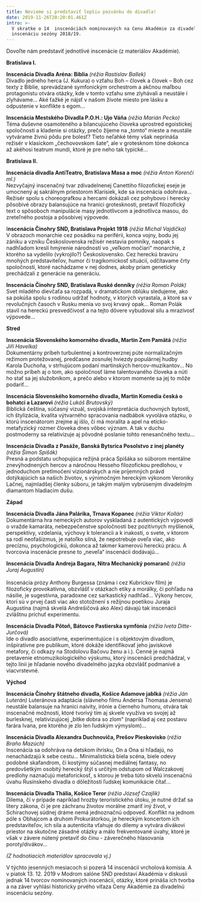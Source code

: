 ```yaml
---
title: Nevieme si predstaviť lepšiu pozvánku do divadla!
date: 2019-11-26T20:20:01.461Z
intro: >-
  V skratke o 14  inscenáciách nominovaných na Cenu Akadémie za divadelnú
  inscenáciu sezóny 2018/19.
---
```

Dovoľte nám predstaviť jednotlivé inscenácie (z materiálov Akadémie).

**Bratislava I.**

**Inscenácia Divadla Aréna: Biblia** _(réžia Rastislav Ballek)_ \
Divadlo jedného herca (J. Kukura) o vzťahu Boh – človek a človek – Boh cez texty z Biblie, sprevádzané symfonickým orchestrom a akčnou maľbou protagonistu otvára otázky, kde v tomto vzťahu sme zlyhávali a neustále i zlyhávame... Aké ťažké je nájsť v našom živote  miesto pre lásku a odpustenie v konflikte s egom... 

**Inscenácia Mestského Divadla P.O.H.: Ujo Váňa** _(réžia Marián Pecko)_\
Téma duševne osamoteného a bilancujúceho človeka uprostred egoistickej spoločnosti a kladenie si otázky, prečo žijeme na „tomto“ mieste a neustále vytvárame živnú pôdu pre bolesť? Tieto neľahké témy však neprináša režisér v klasickom „čechovovskom šate“, ale v grotesknom tóne dokonca až akéhosi teatrum mundi, ktoré je pre neho tak typické...  

**Bratislava II.**

**Inscenácia divadla AntiTeatro, Bratislava Masa a moc** _(réžia Anton Korenči ml.)_\
Nezvyčajný inscenačný tvar zdivadelnenej Canettiho filozofickej eseje je umocnený aj sakrálnym priestorom Klarisiek, kde sa inscenácia odohráva... Režisér spolu s choreografkou a hercami dokázali cez pohybovo i herecky pôsobivé obrazy balansujúce na hranici grotesknosti, pretaviť filozofický text o spôsoboch manipulácie masy jednotlivcom a jednotlivca masou, do zreteľného postoja a pôsobivej výpovede.

I**nscenácia Činohry SND, Bratislava Projekt 1918** _(réžia Michal Vajdička)_ \
V obrazoch monarchie cez posádku na periférii, konca vojny, bodu jej zániku a vzniku Československa režisér nestavia pomníky, naopak s nadhľadom kreslí hmýrenie národností vo „veľkom močiari“ monarchie, z ktorého sa vydelilo (vykrojilo?) Československo. Cez hereckú bravúru mnohých predstaviteľov, humor či tragikomickosť situácií, odčítavame črty spoločnosti, ktoré nachádzame v nej dodnes, akoby priam geneticky prechádzali z generácie na generáciu. 

**Inscenácia Činohry SND, Bratislava Ruské denníky** _(réžia Roman Polák)_ \
Svet mladého dievčaťa sa rozpadá, v dramatickom oblúku sledujeme, ako sa pokúša spolu s rodinou udržať hodnoty, v ktorých vyrastala, a ktoré sa v revolučných časoch v Rusku menia vo svoj krvavý opak... Roman Polák stavil na hereckú presvedčivosť a na tejto dôvere vybudoval silu a mrazivosť výpovede...

**Stred**

**Inscenácia Slovenského komorného divadla, Martin Zem Pamätá** _(réžia Jiří Havelka)_\
Dokumentárny príbeh turbulentnej a kontroverznej púte normalizačným režimom protežovanej, predčasne zosnulej hviezdy populárnej hudby Karola Duchoňa, v strhujúcom podaní martinských hercov-muzikantov... No možno príbeh aj o tom, ako spoločnosť láme talentovaného človeka a núti ho stať sa jej služobníkom, a prečo alebo v ktorom momente sa jej to môže podariť... 

**Inscenácia Slovenského komorného divadla, Martin Komedia česká o bohatci a Lazarovi** _(réžia Lukáš Brutovský)_ \
Biblická čeština, súčasný vizuál, svojská interpretácia duchovných bytostí, ich štylizácia, kvalita výtvarného spracovania nadbábok  vyvoláva otázku, o ktorú inscenátorom zrejme aj išlo, či má moralita a apel na eticko-metafyzický rozmer človeka dnes vôbec význam. A tak v duchu postmoderny sa relativizuje aj pôvodné poslanie tohto renesančného textu... 

**Inscenácia Divadla z Pasáže, Banská Bytsrica Posolstvo z inej planéty** _(réžia Šimon Spišák)_\
Presná a podstatu uchopujúca režijná práca Spišáka so súborom mentálne znevýhodnených hercov a náročnou Hesseho filozofickou predlohou, v jednoduchom pretlmočení vizionárskych a nie príjemných právd dotýkajúcich sa našich životov, s výnimočným hereckým výkonom Veroniky Lačnej, najmladšej členky súboru, je takým malým vybrúseným divadelným diamantom hladiacim dušu.

**Západ**

**Inscenácia Divadla Jána Palárika, Trnava Kopanec** _(réžia Viktor Kollár)_\
Dokumentárna hra nemeckých autorov vyskladaná z autentických výpovedí o vražde kamaráta, nebezpečenstve spoločnosti bez pozitívnych myšlienok, perspektívy, vzdelania, výchovy k tolerancii a k inakosti, o svete, v ktorom sa rodí neofašizmus, je natoľko silná, že nepotrebuje oveľa viac, ako precíznu, psychologickú, dokonca až takmer kamerovú hereckú prácu. A tvorcovia inscenácie presne to „neveľa“ inscenácii dodávajú... 

**Inscenácia Divadla Andreja Bagara, Nitra Mechanický pomaranč** _(réžia Juraj Augustín)_  \
Inscenácia prózy Anthony Burgessa (známa i cez Kubrickov film) je filozoficky provokatívna, obzvlášť v otázkach etiky a morálky, či pohľadu na násilie, je sugestívna, paradoxne cez sarkastický nadhľad... Výkony hercov, ktorí sú v prvej časti viac ako stotožnení s režijnou poetikou Juraja Augustína (najmä skvelá Andrešičová ako Alex) dávajú tak inscenácii zvláštnu príchuť experimentu.

**Inscenácia Divadla Pôtoň, Bátovce Pastierska symfónia** _(réžia Iveta Ditte-Jurčová)_\
Ide o divadlo asociatívne, experimentujúce i s objektovým divadlom, inšpiratívne pre publikum, ktoré dokáže identifikovať jeho javiskové metafory, či odkazy na Stodolovu Bačovu ženu a i.). Cenné je najmä pretavenie etnomuzikologického výskumu, ktorý inscenácii predchádzal, v tejto línii je hľadanie nového divadelného jazyka obzvlášť podmanivé a viacvrstevné.

**Východ**

**Inscenácia Činohry štátneho divadla, Košice Adamove jablká** _(réžia Ján Luterán)_ Luteránova adaptácia (slávneho filmu Andersa Thomasa Jensena) neustále balansuje na hranici naivity, irónie a čierneho humoru, otvára tak inscenačné možnosti, ktoré tvorivý tím aj skvele využíva vo svojej až burlesknej, relativizujúcej „bitke dobra so zlom“ (napríklad aj cez postavu farára Ivana, pre ktorého je zlo len ľudským výmyslom)... 

**Inscenácia Divadla Alexandra Duchnoviča, Prešov Pieskovisko** (_réžia Braňo Mazúch)_ \
Inscenácia sa odohráva na detskom ihrisku, On a Ona si hľadajú, no nenachádzajú k sebe cestu... Minimalistická biela scéna, biele odevy podobné skafandrom, či kostýmy súčasnej mediálnej fantasy, no predovšetkým osobitý herecký štýl s určitým odstupom od Walczakovej predlohy naznačujú metaforickosť, s ktorou je treba túto skvelú inscenačnú úvahu Rusínskeho divadla o dôležitosti ľudskej komunikácie čítať... 

**Inscenácia Divadla Thália, Košice Teror** _(réžia József Czajlik)_\
Dilema, či v prípade napríklad hrozby teroristického útoku, je nutné držať sa litery zákona, či je pre záchranu životov morálne zmariť iný život, v Schirachovej súdnej dráme nemá jednoznačnú odpoveď. Konflikt na jednom póle s Obhajcom a druhom Prokurátorkou, je hereckým koncertom ich predstaviteľov, ich sila a autenticita vťahuje do dilemy a vytvára divákovi  priestor na skutočne zásadné otázky a málo frekventované úvahy, ktoré je však v závere nútený pretaviť do činu - záverečného hlasovania poroty/divákov... 

_(Z hodnotiacich materiálov spracovala vj.)_

V týchto jesenných mesiacoch si pozerá 14 inscenácií vrcholová komisia. A v piatok 13. 12. 2019 v Modrom salóne SND predstaví Akadémia v diskusii jednak 14 tvorcov nominovaných inscenácií, otázky, ktoré prináša ich tvorba a na záver vyhlási historicky prvého víťaza Ceny Akadémie za divadelnú inscenáciu sezóny.
